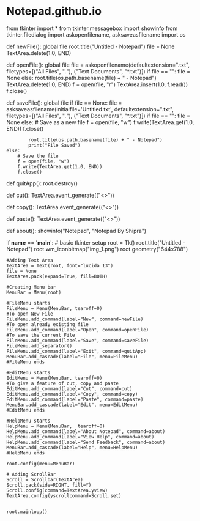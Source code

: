 # Notepad.github.io
from tkinter import *
from tkinter.messagebox import showinfo
from tkinter.filedialog import askopenfilename, asksaveasfilename
import os


def newFile():
    global file
    root.title("Untitled - Notepad")
    file = None
    TextArea.delete(1.0, END)

def openFile():
    global file
    file = askopenfilename(defaultextension=".txt", filetypes=[("All Files", "*.*"), ("Text Documents", "*.txt")])
    if file == "":
        file = None
    else:
        root.title(os.path.basename(file) + " - Notepad")
        TextArea.delete(1.0, END)
        f = open(file, "r")
        TextArea.insert(1.0, f.read())
        f.close()

def saveFile():
    global file
    if file == None:
        file = asksaveasfilename(initialfile='Untitled.txt', defaultextension=".txt", filetypes=[("All Files", "*.*"), ("Text Documents", "*.txt")])
        if file == "":
            file = None
        else:
            # Save as a new file
            f = open(file, "w")
            f.write(TextArea.get(1.0, END))
            f.close()

            root.title(os.path.basename(file) + " - Notepad")
            print("File Saved")
    else:
        # Save the file
        f = open(file, "w")
        f.write(TextArea.get(1.0, END))
        f.close()

def quitApp():
    root.destroy()

def cut():
    TextArea.event_generate(("<<Cut>>"))

def copy():
    TextArea.event_generate(("<<Copy>>"))

def paste():
    TextArea.event_generate(("<<Paste>>"))

def about():
    showinfo("Notepad", "Notepad By Shipra")




if __name__ == '__main__':
    # basic tkinter setup
    root = Tk()
    root.title("Untitled - Notepad")
    root.wm_iconbitmap("img_1.png")
    root.geometry("644x788")

    #Adding Text Area
    TextArea = Text(root, font="lucida 13")
    file = None
    TextArea.pack(expand=True, fill=BOTH)

    #Creating Menu bar
    MenuBar = Menu(root)

    #FileMenu starts
    FileMenu = Menu(MenuBar, tearoff=0)
    #To open New File
    FileMenu.add_command(label="New", command=newFile)
    #To open already existing file
    FileMenu.add_command(label="Open", command=openFile)
    #To save the current File
    FileMenu.add_command(label="Save", command=saveFile)
    FileMenu.add_separator()
    FileMenu.add_command(label="Exit", command=quitApp)
    MenuBar.add_cascade(label="File", menu=FileMenu)
    #FileMenu ends

    #EditMenu starts
    EditMenu = Menu(MenuBar, tearoff=0)
    #To give a feature of cut, copy and paste
    EditMenu.add_command(label="Cut", command=cut)
    EditMenu.add_command(label="Copy", command=copy)
    EditMenu.add_command(label="Paste", command=paste)
    MenuBar.add_cascade(label="Edit", menu=EditMenu)
    #EditMenu ends

    #HelpMenu starts
    HelpMenu = Menu(MenuBar,  tearoff=0)
    HelpMenu.add_command(label="About Notepad", command=about)
    HelpMenu.add_command(label="View Help", command=about)
    HelpMenu.add_command(label="Send Feedback", command=about)
    MenuBar.add_cascade(label="Help", menu=HelpMenu)
    #HelpMenu ends

    root.config(menu=MenuBar)

    # Adding ScrollBar
    Scroll = Scrollbar(TextArea)
    Scroll.pack(side=RIGHT, fill=Y)
    Scroll.config(command=TextArea.yview)
    TextArea.config(yscrollcommand=Scroll.set)


    root.mainloop()
